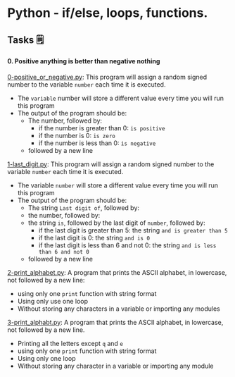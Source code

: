 # Python - if/else, loops, functions.
## Tasks :spiral_notepad: 
#### 0. Positive anything is better than negative nothing
[0-positive_or_negative.py](./0-positive_or_negative.py): This program will assign a random signed number to the variable `number` each time it is executed.
* The `variable` number will store a different value every time you will run this program
* The output of the program should be:
	* The number, followed by:
		* if the number is greater than 0: `is positive`
		* if the number is 0: `is zero`
		* if the number is less than 0: `is negative`
	* followed by a new line

[1-last_digit.py](./1-last_digit.py): This program will assign a random signed number to the variable `number` each time it is executed.
* The variable `number` will store a different value every time you will run this program
* The output of the program should be:
	* The string `Last digit of`, followed by:
	* the number, followed by:
	* the string `is`, followed by the last digit of `number`, followed by:
		* if the last digit is greater than 5: the string `and is greater than 5`
		* if the last digit is 0: the string `and is 0`
		* if the last digit is less than 6 and not 0: the string `and is less than 6 and not 0`
	* followed by a new line

[2-print_alphabet.py](./2-print_alphabet.py): A program that prints the ASCII alphabet, in lowercase, not followed by a new line:
* using only one `print` function with string format
* Using only use one loop
* Without storing any characters in a variable or importing any modules

[3-print_alphabt.py](./3-print_alphabt.py): A program that prints the ASCII alphabet, in lowercase, not followed by a new line.
* Printing all the letters except `q` and `e`
* using only one `print` function with string format
* Using only one loop
* Without storing any character in a variable or importing any module
